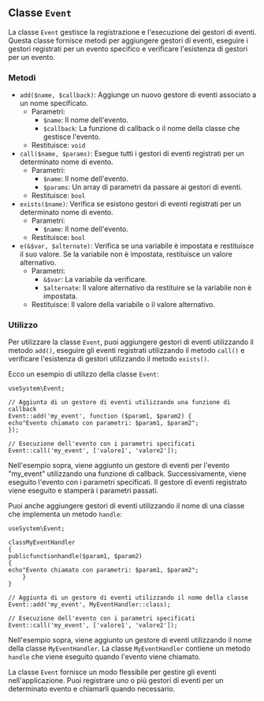 ## Classe `Event`

La classe `Event` gestisce la registrazione e l'esecuzione dei gestori di eventi. Questa classe fornisce metodi per aggiungere gestori di eventi, eseguire i gestori registrati per un evento specifico e verificare l'esistenza di gestori per un evento.

### Metodi

* `add($name, $callback)`: Aggiunge un nuovo gestore di eventi associato a un nome specificato.
  * Parametri:
    * `$name`: Il nome dell'evento.
    * `$callback`: La funzione di callback o il nome della classe che gestisce l'evento.
  * Restituisce: `void`
* `call($name, $params)`: Esegue tutti i gestori di eventi registrati per un determinato nome di evento.
  * Parametri:
    * `$name`: Il nome dell'evento.
    * `$params`: Un array di parametri da passare ai gestori di eventi.
  * Restituisce: `bool`
* `exists($name)`: Verifica se esistono gestori di eventi registrati per un determinato nome di evento.
  * Parametri:
    * `$name`: Il nome dell'evento.
  * Restituisce: `bool`
* `e(&$var, $alternate)`: Verifica se una variabile è impostata e restituisce il suo valore. Se la variabile non è impostata, restituisce un valore alternativo.
  * Parametri:
    * `&$var`: La variabile da verificare.
    * `$alternate`: Il valore alternativo da restituire se la variabile non è impostata.
  * Restituisce: Il valore della variabile o il valore alternativo.

### Utilizzo

Per utilizzare la classe `Event`, puoi aggiungere gestori di eventi utilizzando il metodo `add()`, eseguire gli eventi registrati utilizzando il metodo `call()` e verificare l'esistenza di gestori utilizzando il metodo `exists()`.

Ecco un esempio di utilizzo della classe `Event`:

```
useSystem\Event;

// Aggiunta di un gestore di eventi utilizzando una funzione di callback
Event::add('my_event', function ($param1, $param2) {
echo"Evento chiamato con parametri: $param1, $param2";
});

// Esecuzione dell'evento con i parametri specificati
Event::call('my_event', ['valore1', 'valore2']);
```

Nell'esempio sopra, viene aggiunto un gestore di eventi per l'evento "my_event" utilizzando una funzione di callback. Successivamente, viene eseguito l'evento con i parametri specificati. Il gestore di eventi registrato viene eseguito e stamperà i parametri passati.

Puoi anche aggiungere gestori di eventi utilizzando il nome di una classe che implementa un metodo `handle`:

```
useSystem\Event;

classMyEventHandler
{
publicfunctionhandle($param1, $param2)
{
echo"Evento chiamato con parametri: $param1, $param2";
    }
}

// Aggiunta di un gestore di eventi utilizzando il nome della classe
Event::add('my_event', MyEventHandler::class);

// Esecuzione dell'evento con i parametri specificati
Event::call('my_event', ['valore1', 'valore2']);
```

Nell'esempio sopra, viene aggiunto un gestore di eventi utilizzando il nome della classe `MyEventHandler`. La classe `MyEventHandler` contiene un metodo `handle` che viene eseguito quando l'evento viene chiamato.

La classe `Event` fornisce un modo flessibile per gestire gli eventi nell'applicazione. Puoi registrare uno o più gestori di eventi per un determinato evento e chiamarli quando necessario.
